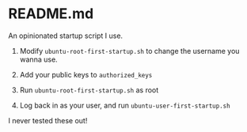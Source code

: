 # README.md

An opinionated startup script I use.

1. Modify `ubuntu-root-first-startup.sh` to change the username you wanna use.

2. Add your public keys to `authorized_keys`

3. Run `ubuntu-root-first-startup.sh` as root

4. Log back in as your user, and run `ubuntu-user-first-startup.sh`

I never tested these out!
